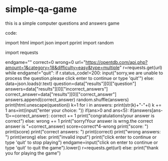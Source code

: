 # simple-qa-game
this is a simple computer questions and answers game

code:

import html
import json
import pprint
import random

import requests

endgame=""
correct=0
wrong=0
url="https://opentdb.com/api.php?amount=1&category=18&difficulty=easy&type=multiple"
r=requests.get(url)
while endgame!="quit":
    if r.status_code!=200:
        input("sorry,we are unable to process the question.please click enter to continue or type 'quit'")
    else:
        data=json.loads(r.text)
        question=data["results"][0]["question"]
        answers=data["results"][0]["incorrect_answers"]
        correct_answer=data["results"][0]["correct_answer"]
        answers.append(correct_answer)
        random.shuffle(answers)
        print(html.unescape(question))
        k=1
        for i in answers:
            print(str(k)+"-"+i)
            k += 1
        ans=int(input("enter your choice: "))
        if(ans>0 and ans<5):
            if(answers[ans-1]==correct_answer):
                correct += 1
                print("congratulations!your answer is correct")
            else:
                wrong += 1
                print("sorry!Your answer is wrng.the correct answer is "+correct_answer)
            score=correct*4-wrong
            print("score: ")
            print(score)
            print("correct answers: ")
            print(correct)
            print("wrong answers: ")
            print(wrong)
        else:
            print("invalid input")
            print("click enter to continue or type 'quit' to stop playing")
        endgame=input("click on enter to continue or type 'quit' to quit the game").lower()
        r=requests.get(url)
else:
    print("thank you for playing the game")
